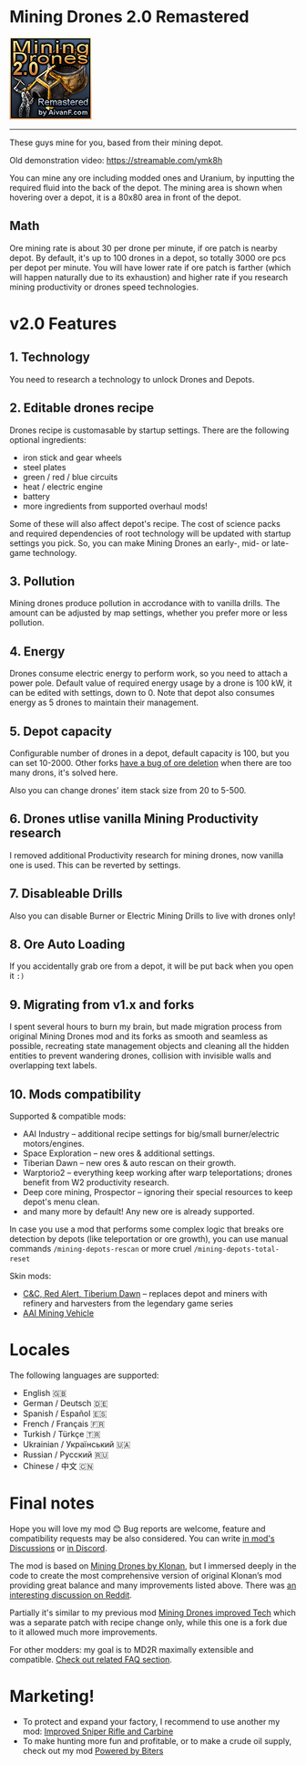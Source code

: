 # Mining Drones 2.0 Remastered

![icon](/Mining_Drones_Remastered/thumbnail.png)

--------------------------------------

These guys mine for you, based from their mining depot.

Old demonstration video: https://streamable.com/ymk8h

You can mine any ore including modded ones and Uranium, by inputting the required fluid into the back of the depot. The mining area is shown when hovering over a depot, it is a 80x80 area in front of the depot.

## Math
Ore mining rate is about 30 per drone per minute, if ore patch is nearby depot. By default, it's up to 100 drones in a depot, so totally 3000 ore pcs per depot per minute. You will have lower rate if ore patch is farther (which will happen naturally due to its exhaustion) and higher rate if you research mining productivity or drones speed technologies.

# v2.0 Features

## 1. Technology
You need to research a technology to unlock Drones and Depots.

## 2. Editable drones recipe
Drones recipe is customasable by startup settings. There are the following optional ingredients:
- iron stick and gear wheels
- steel plates
- green / red / blue circuits
- heat / electric engine
- battery
- more ingredients from supported overhaul mods!

Some of these will also affect depot's recipe. The cost of science packs and required dependencies of root technology will be updated with startup settings you pick. So, you can make Mining Drones an early-, mid- or late-game technology.

## 3. Pollution
Mining drones produce pollution in accrodance with to vanilla drills. The amount can be adjusted by map settings, whether you prefer more or less pollution.

## 4. Energy
Drones consume electric energy to perform work, so you need to attach a power pole. Default value of required energy usage by a drone is 100 kW, it can be edited with settings, down to 0. Note that depot also consumes energy as 5 drones to maintain their management.

## 5. Depot capacity
Configurable number of drones in a depot, default capacity is 100, but you can set 10-2000. Other forks [have a bug of ore deletion](https://mods.factorio.com/mod/mining_drones_overloaded/discussion/63ebd13d14017a6b19810b41) when there are too many drons, it's solved here.

Also you can change drones' item stack size from 20 to 5-500.

## 6. Drones utlise vanilla Mining Productivity research
I removed additional Productivity research for mining drones, now vanilla one is used. This can be reverted by settings.

## 7. Disableable Drills
Also you can disable Burner or Electric Mining Drills to live with drones only!

## 8. Ore Auto Loading
If you accidentally grab ore from a depot, it will be put back when you open it `:)`

## 9. Migrating from v1.x and forks

I spent several hours to burn my brain, but made migration process from original Mining Drones mod and its forks as smooth and seamless as possible, recreating state management objects and cleaning all the hidden entities to prevent wandering drones, collision with invisible walls and overlapping text labels.

## 10. Mods compatibility

Supported & compatible mods:
- AAI Industry – additional recipe settings for big/small burner/electric motors/engines.
- Space Exploration – new ores & additional settings.
- Tiberian Dawn – new ores & auto rescan on their growth.
- Warptorio2 – everything keep working after warp teleportations; drones benefit from W2 productivity research.
- Deep core mining, Prospector – ignoring their special resources to keep depot's menu clean.
- and many more by default! Any new ore is already supported.

In case you use a mod that performs some complex logic that breaks ore detection by depots (like teleportation or ore growth), you can use manual commands `/mining-depots-rescan` or more cruel `/mining-depots-total-reset`

Skin mods:
- [C&C, Red Alert, Tiberium Dawn](https://mods.factorio.com/mod/Mining_Drones_2_CnC) – replaces depot and miners with refinery and harvesters from the legendary game series
- [AAI Mining Vehicle](https://mods.factorio.com/mod/Mining_Drones_2_AaiMiner)

# Locales

The following languages are supported:

- English 🇬🇧
- German / Deutsch 🇩🇪
- Spanish / Español 🇪🇸
- French / Français 🇫🇷
- Turkish / Türkçe 🇹🇷
- Ukrainian / Український 🇺🇦
- Russian / Русский 🇷🇺
- Chinese / 中文 🇨🇳

# Final notes

Hope you will love my mod 😊 Bug reports are welcome, feature and compatibility requests may be also considered. You can write [in mod's Discussions](https://mods.factorio.com/mod/Mining_Drones_Remastered/discussion) or [in Discord](https://discord.gg/7QCXn35mU5).

The mod is based on [Mining Drones by Klonan](https://mods.factorio.com/mod/Mining_Drones), but I immersed deeply in the code to create the most comprehensive version of original Klonan’s mod providing great balance and many improvements listed above. There was [an interesting discussion on Reddit](https://www.reddit.com/r/factorio/comments/13u2eb6/mining_drones_20_remastered/).

Partially it's similar to my previous mod [Mining Drones improved Tech](https://mods.factorio.com/mod/Mining_Drones_Harder) which was a separate patch with recipe change only, while this one is a fork due to it allowed much more improvements.

For other modders: my goal is to MD2R maximally extensible and compatible. [Check out related FAQ section](https://mods.factorio.com/mod/Mining_Drones_Remastered/faq).

# Marketing!

- To protect and expand your factory, I recommend to use another my mod: [Improved Sniper Rifle and Carbine](https://mods.factorio.com/mod/sniper-rifle-improved)
- To make hunting more fun and profitable, or to make a crude oil supply, check out my mod [Powered by Biters](https://mods.factorio.com/mod/Powered-by-Biters)
